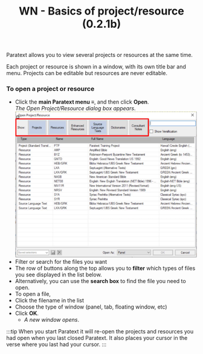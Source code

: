 ﻿---
title: WN - Basics of project/resource  (0.2.1b)
---

Paratext allows you to view several projects or resources at the same time.

Each project or resource is shown in a window, with its own title bar and menu. Projects can be editable but resources are never editable.

### To open a project or resource

-  Click the **main Paratext menu ≡**, and then click **Open**.  
  *The Open Project/Resource dialog box appears*.  
    ![](../media/34923eb5e2b39c4da974ed4528ec47f8.png)
-  Filter or search for the files you want
-  The row of buttons along the top allows you to **filter** which types of files you see displayed in the list below.
-  Alternatively, you can use the **search box** to find the file you need to open.
-  To open a file,
-  Click the filename in the list
-  Choose the type of window (panel, tab, floating window, etc)
-  Click **OK**.  
    -  *A new window opens*.

:::tip
When you start Paratext it will re-open the projects and resources you had open when you last closed Paratext. It also places your cursor in the verse where you last had your cursor.
:::
